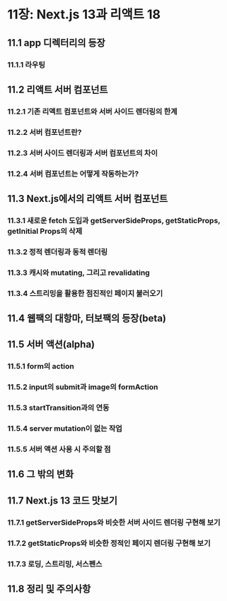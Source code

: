 # 11장: Next.js 13과 리액트 18

## 11.1 app 디렉터리의 등장

### 11.1.1 라우팅

## 11.2 리액트 서버 컴포넌트

### 11.2.1 기존 리액트 컴포넌트와 서버 사이드 렌더링의 한계

### 11.2.2 서버 컴포넌트란?

### 11.2.3 서버 사이드 렌더링과 서버 컴포넌트의 차이

### 11.2.4 서버 컴포넌트는 어떻게 작동하는가?

## 11.3 Next.js에서의 리액트 서버 컴포넌트

### 11.3.1 새로운 fetch 도입과 getServerSideProps, getStaticProps, getInitial Props의 삭제

### 11.3.2 정적 렌더링과 동적 렌더링

### 11.3.3 캐시와 mutating, 그리고 revalidating

### 11.3.4 스트리밍을 활용한 점진적인 페이지 불러오기

## 11.4 웹팩의 대항마, 터보팩의 등장(beta)

## 11.5 서버 액션(alpha)

### 11.5.1 form의 action

### 11.5.2 input의 submit과 image의 formAction

### 11.5.3 startTransition과의 연동

### 11.5.4 server mutation이 없는 작업

### 11.5.5 서버 액션 사용 시 주의할 점

## 11.6 그 밖의 변화

## 11.7 Next.js 13 코드 맛보기

### 11.7.1 getServerSideProps와 비슷한 서버 사이드 렌더링 구현해 보기

### 11.7.2 getStaticProps와 비슷한 정적인 페이지 렌더링 구현해 보기

### 11.7.3 로딩, 스트리밍, 서스펜스

## 11.8 정리 및 주의사항
